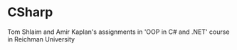 # CSharp
Tom Shlaim and Amir Kaplan's assignments in 'OOP in C# and .NET' course in Reichman University
